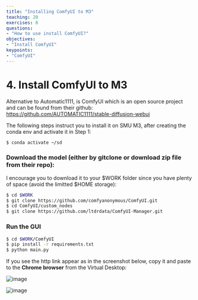 ```yaml
---
title: "Installing ComfyUI to M3"
teaching: 20
exercises: 0
questions:
- "How to use install ComfyUI?"
objectives:
- "Install ComfyUI"
keypoints:
- "ComfyUI"
---
```


# 4. Install ComfyUI to M3

Alternative to Automatic1111, is ComfyUI which is an open source project and can be found from their github: https://github.com/AUTOMATIC1111/stable-diffusion-webui

The following steps instruct you to install it on SMU M3, after creating the conda env and activate it in Step 1:

```bash
$ conda activate ~/sd
```

### Download the model (either by gitclone or download zip file from their repo):
I encourage you to download it to your $WORK folder since you have plenty of space (avoid the limitted $HOME storage):

```bash
$ cd $WORK
$ git clone https://github.com/comfyanonymous/ComfyUI.git
$ cd ComfyUI/custom_nodes
$ git clone https://github.com/ltdrdata/ComfyUI-Manager.git
```

### Run the GUI

```bash
$ cd $WORK/ComfyUI
$ pip install -r requirements.txt
$ python main.py
```

If you see the http link appear as in the screenshot below, copy it and paste to the **Chrome browser** from the Virtual Desktop:

![image](https://github.com/vuminhtue/SMU_StableDiffusion_UI/assets/43855029/7267dd10-3453-4461-a64a-9c7075c7e037)

![image](https://github.com/vuminhtue/SMU_StableDiffusion_UI/assets/43855029/d29ca436-f3a7-4b9a-8704-ea9a0a823c25)



  
